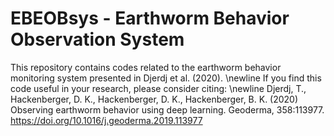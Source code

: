 # EBEOBsys - Earthworm Behavior Observation System 

This repository contains codes related to the earthworm behavior monitoring system presented in Djerdj et al. (2020). \newline
If you find this code useful in your research, please consider citing: \newline
Djerdj, T., Hackenberger, D. K., Hackenberger, D. K., Hackenberger, B. K. (2020) Observing earthworm behavior using deep learning. Geoderma, 358:113977. https://doi.org/10.1016/j.geoderma.2019.113977

